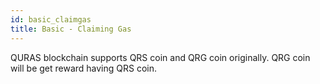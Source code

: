 ```yaml
---
id: basic_claimgas
title: Basic - Claiming Gas
---
```


QURAS blockchain supports QRS coin and QRG coin originally.
QRG coin will be get reward having QRS coin.



